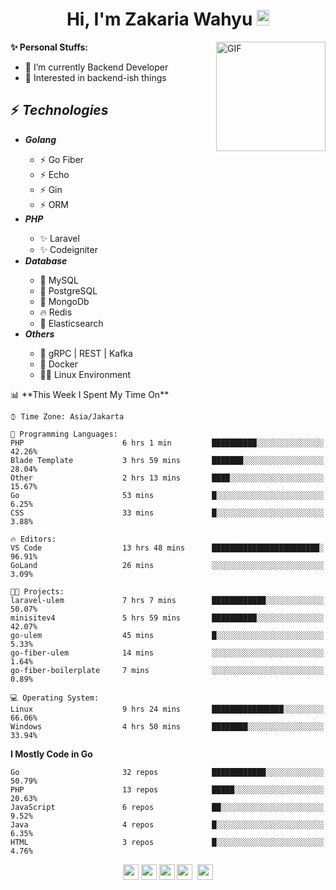 <h1 align="center">Hi, I'm Zakaria Wahyu <img src="https://github.com/TheDudeThatCode/TheDudeThatCode/blob/master/Assets/Hi.gif" width="20px" height="25px"></h1>

<img align="right" alt="GIF" height="175px" src="https://www.nayakapratama.co.id/wp-content/uploads/2019/07/Website-Maintenance.gif" />

**✨ Personal Stuffs:**
- 🔭 I’m currently Backend Developer
- 🌱 Interested in backend-ish things

<h2>⚡ <i>Technologies</i></h2>
<ul>
<li><strong><i>Golang</i></strong></li>
  <ul>
    <li>⚡ Go Fiber</li>
    <li>⚡ Echo</li>
    <li>⚡ Gin</li>
    <li>⚡ ORM</li>
  </ul>
<li><strong><i>PHP</i></strong></li>
  <ul>
    <li>✨ Laravel</li>
    <li>✨ Codeigniter</li>
  </ul>
<li><strong><i>Database</i></strong></li>
  <ul>
    <li>🐬 MySQL</li>
    <li>🐘 PostgreSQL</li>
    <li>🍃 MongoDb</li>
    <li>🔥 Redis</li>
    <li>🔎 Elasticsearch</li>
  </ul>
  <li><strong><i>Others</i></strong></li>
  <ul>
    <li>💫 gRPC | REST | Kafka</li>
    <li>🐳 Docker</li>
    <li>👨‍💻 Linux Environment</li>
  </ul>
</ul>
<!--START_SECTION:waka-->
📊 **This Week I Spent My Time On** 

```text
⌚︎ Time Zone: Asia/Jakarta

💬 Programming Languages: 
PHP                      6 hrs 1 min         ██████████░░░░░░░░░░░░░░░   42.26% 
Blade Template           3 hrs 59 mins       ███████░░░░░░░░░░░░░░░░░░   28.04% 
Other                    2 hrs 13 mins       ████░░░░░░░░░░░░░░░░░░░░░   15.67% 
Go                       53 mins             █░░░░░░░░░░░░░░░░░░░░░░░░   6.25% 
CSS                      33 mins             █░░░░░░░░░░░░░░░░░░░░░░░░   3.88%

🔥 Editors: 
VS Code                  13 hrs 48 mins      ████████████████████████░   96.91% 
GoLand                   26 mins             ░░░░░░░░░░░░░░░░░░░░░░░░░   3.09%

🐱‍💻 Projects: 
laravel-ulem             7 hrs 7 mins        ████████████░░░░░░░░░░░░░   50.07% 
minisitev4               5 hrs 59 mins       ██████████░░░░░░░░░░░░░░░   42.07% 
go-ulem                  45 mins             █░░░░░░░░░░░░░░░░░░░░░░░░   5.33% 
go-fiber-ulem            14 mins             ░░░░░░░░░░░░░░░░░░░░░░░░░   1.64% 
go-fiber-boilerplate     7 mins              ░░░░░░░░░░░░░░░░░░░░░░░░░   0.89%

💻 Operating System: 
Linux                    9 hrs 24 mins       ████████████████░░░░░░░░░   66.06% 
Windows                  4 hrs 50 mins       ████████░░░░░░░░░░░░░░░░░   33.94%

```

**I Mostly Code in Go** 

```text
Go                       32 repos            ████████████░░░░░░░░░░░░░   50.79% 
PHP                      13 repos            █████░░░░░░░░░░░░░░░░░░░░   20.63% 
JavaScript               6 repos             ██░░░░░░░░░░░░░░░░░░░░░░░   9.52% 
Java                     4 repos             █░░░░░░░░░░░░░░░░░░░░░░░░   6.35% 
HTML                     3 repos             █░░░░░░░░░░░░░░░░░░░░░░░░   4.76%

```



<!--END_SECTION:waka-->

<p align="center">
<a href="https://www.linkedin.com/in/zakariawahyu" target="_blank"><img src="https://img.shields.io/badge/linkedin-%230077B5.svg?&style=for-the-badge&logo=linkedin&logoColor=white" height=25></a>
<a href="https://medium.com/@zakariawahyu" target="_blank"><img src="https://img.shields.io/badge/Medium-12100E?style=for-the-badge&logo=medium&logoColor=white" height=25></a>
<a href="https://medium.com/@zakariawahyu" target="_blank"><img src="https://img.shields.io/badge/Portfolio-2300843e?style=for-the-badge&logo=About.me&logoColor=white" height=25></a>
<a href="https://www.twitter.com/_zakariawahyu" target="_blank"><img src="https://img.shields.io/badge/twitter-%231DA1F2.svg?&style=for-the-badge&logo=twitter&logoColor=white" height=25></a> 
<a href="https://www.instagram.com/_zakariawahyu" target="_blank"><img src="https://img.shields.io/badge/instagram-%23E4405F.svg?&style=for-the-badge&logo=instagram&logoColor=white" height=25></a>
